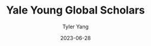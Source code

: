 ---
title: "Yale Young Global Scholars" 
date: 2023-06-28
author: ["Tyler Yang"]
description: "On the Solving Global Challenges track, AI and Ethics Capstone, presented about algorithmic bias and security concerns with model training." 
summary: "On the Solving Global Challenges track, AI and Ethics Capstone, presented about algorithmic bias and security concerns with model training." 
cover:
    image: "yygscapstone.jpeg"
    alt: "YYGS Capstone Presentation"
    relative: true
---